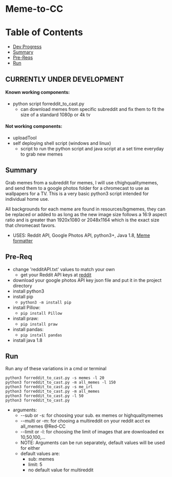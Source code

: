 # Meme-to-CC

# Table of Contents

- [Dev Progress](https://github.com/WalterMitty2112/Meme-to-CC#currently-under-development)
- [Summary](https://github.com/WalterMitty2112/Meme-to-CC#summary)
- [Pre-Reqs](https://github.com/WalterMitty2112/Meme-to-CC#pre-req)
- [Run](https://github.com/WalterMitty2112/Meme-to-CC#run)

## CURRENTLY UNDER DEVELOPMENT
#### Known working components:
   - python script forreddit_to_cast.py
      - can download memes from specific subreddit and fix them to fit the size of a standard 1080p or 4k tv
#### Not working components:
   - uploadTool
   - self deploying shell script (windows and linux)
      - script to run the python script and java script at a set time everyday to grab new memes

## Summary 
  Grab memes from a subreddit for memes, I will use r/highqualitymemes, and send them to a google photos folder for
  a chromecast to use as wallpapers for a TV. This is a very basic python3 script intended for individual home use.
  
  All backgrounds for each meme are found in resources/bgmemes, they can be replaced or added to as long as the new image size follows a 16:9 aspect ratio and is greater than 1920x1080 or 2048x1164 which is the exact size that chromecast favors.
  
  - USES: Reddit API, Google Photos API, python3+, Java 1.8, [Meme formatter](https://github.com/WalterMitty2112/Meme-Formatter-for-Chromecast)

## Pre-Req

  - change 'redditAPI.txt' values to match your own
    - get your Reddit API keys at [reddit](https://www.reddit.com/prefs/apps)
  - download your google photos API key json file and put it in the project directory
  - install python3
  - install pip
    - `python3 -m install pip`
  - install Pillow:
    - `pip install Pillow`
  - install praw:
    - `pip install praw`
  - install pandas:
    - `pip install pandas`
  - install java 1.8

## Run
Run any of these variations in a cmd or terminal 
```
python3 forreddit_to_cast.py -s memes -l 20
python3 forreddit_to_cast.py -m all_memes -l 150
python3 forreddit_to_cast.py -s me_irl
python3 forreddit_to_cast.py -m all_memes
python3 forreddit_to_cast.py -l 50
python3 forreddit_to_cast.py
```
  - arguments: 
    - --sub or -s: for choosing your sub. ex memes or highqualitymemes
    - --multi or -m: for chooing a multireddit on your reddit acct ex all_memes @Red-CC
    - --limit or -l: for choosing the limit of images that are downloaded ex 10,50,100,...
    - NOTE: Arguments can be run separately, default values will be used for either 
    - default values are:
        - sub: memes
        - limit: 5
        - no default value for multireddit
